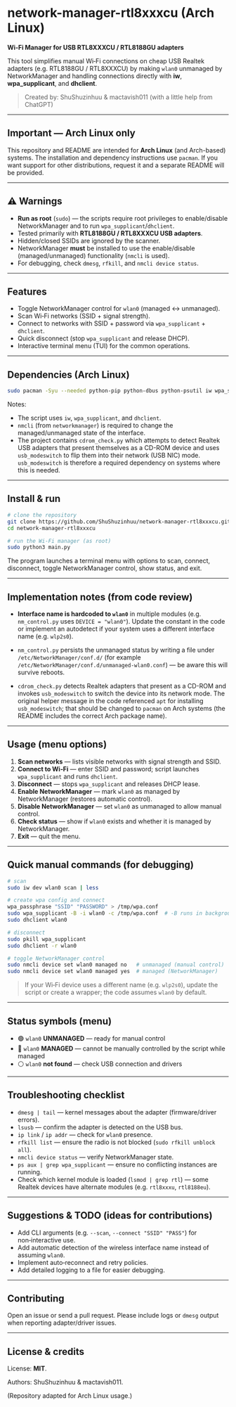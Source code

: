 # network-manager-rtl8xxxcu (Arch Linux)

**Wi‑Fi Manager for USB RTL8XXXCU / RTL8188GU adapters**

This tool simplifies manual Wi‑Fi connections on cheap USB Realtek adapters (e.g. RTL8188GU / RTL8XXXCU) by making `wlan0` unmanaged by NetworkManager and handling connections directly with **iw**, **wpa\_supplicant**, and **dhclient**.

> Created by: ShuShuzinhuu & mactavish011
> (with a little help from ChatGPT)

---

## Important — Arch Linux only

This repository and README are intended for **Arch Linux** (and Arch-based) systems. The installation and dependency instructions use `pacman`. If you want support for other distributions, request it and a separate README will be provided.

---

## ⚠️ Warnings

* **Run as root** (`sudo`) — the scripts require root privileges to enable/disable NetworkManager and to run `wpa_supplicant`/`dhclient`.
* Tested primarily with **RTL8188GU / RTL8XXXCU USB adapters**.
* Hidden/closed SSIDs are ignored by the scanner.
* NetworkManager **must** be installed to use the enable/disable (managed/unmanaged) functionality (`nmcli` is used).
* For debugging, check `dmesg`, `rfkill`, and `nmcli device status`.

---

## Features

* Toggle NetworkManager control for `wlan0` (managed ↔ unmanaged).
* Scan Wi‑Fi networks (SSID + signal strength).
* Connect to networks with SSID + password via `wpa_supplicant` + `dhclient`.
* Quick disconnect (stop `wpa_supplicant` and release DHCP).
* Interactive terminal menu (TUI) for the common operations.

---

## Dependencies (Arch Linux)

```bash
sudo pacman -Syu --needed python-pip python-dbus python-psutil iw wpa_supplicant dhclient networkmanager usb_modeswitch git
```

Notes:

* The script uses `iw`, `wpa_supplicant`, and `dhclient`.
* `nmcli` (from `networkmanager`) is required to change the managed/unmanaged state of the interface.
* The project contains `cdrom_check.py` which attempts to detect Realtek USB adapters that present themselves as a CD-ROM device and uses `usb_modeswitch` to flip them into their network (USB NIC) mode. `usb_modeswitch` is therefore a required dependency on systems where this is needed.

---

## Install & run

```bash
# clone the repository
git clone https://github.com/ShuShuzinhuu/network-manager-rtl8xxxcu.git
cd network-manager-rtl8xxxcu

# run the Wi‑Fi manager (as root)
sudo python3 main.py
```

The program launches a terminal menu with options to scan, connect, disconnect, toggle NetworkManager control, show status, and exit.

---

## Implementation notes (from code review)

* **Interface name is hardcoded to `wlan0`** in multiple modules (e.g. `nm_control.py` uses `DEVICE = "wlan0"`). Update the constant in the code or implement an autodetect if your system uses a different interface name (e.g. `wlp2s0`).

* `nm_control.py` persists the unmanaged status by writing a file under `/etc/NetworkManager/conf.d/` (for example `/etc/NetworkManager/conf.d/unmanaged-wlan0.conf`) — be aware this will survive reboots.

* `cdrom_check.py` detects Realtek adapters that present as a CD-ROM and invokes `usb_modeswitch` to switch the device into its network mode. The original helper message in the code referenced `apt` for installing `usb_modeswitch`; that should be changed to `pacman` on Arch systems (the README includes the correct Arch package name).

---

## Usage (menu options)

1. **Scan networks** — lists visible networks with signal strength and SSID.
2. **Connect to Wi‑Fi** — enter SSID and password; script launches `wpa_supplicant` and runs `dhclient`.
3. **Disconnect** — stops `wpa_supplicant` and releases DHCP lease.
4. **Enable NetworkManager** — mark `wlan0` as managed by NetworkManager (restores automatic control).
5. **Disable NetworkManager** — set `wlan0` as unmanaged to allow manual control.
6. **Check status** — show if `wlan0` exists and whether it is managed by NetworkManager.
7. **Exit** — quit the menu.

---

## Quick manual commands (for debugging)

```bash
# scan
sudo iw dev wlan0 scan | less

# create wpa config and connect
wpa_passphrase "SSID" "PASSWORD" > /tmp/wpa.conf
sudo wpa_supplicant -B -i wlan0 -c /tmp/wpa.conf  # -B runs in background
sudo dhclient wlan0

# disconnect
sudo pkill wpa_supplicant
sudo dhclient -r wlan0

# toggle NetworkManager control
sudo nmcli device set wlan0 managed no   # unmanaged (manual control)
sudo nmcli device set wlan0 managed yes  # managed (NetworkManager)
```

> If your Wi‑Fi device uses a different name (e.g. `wlp2s0`), update the script or create a wrapper; the code assumes `wlan0` by default.

---

## Status symbols (menu)

* 🟢 `wlan0` **UNMANAGED** — ready for manual control
* 🔴 `wlan0` **MANAGED** — cannot be manually controlled by the script while managed
* ⚪ `wlan0` **not found** — check USB connection and drivers

---

## Troubleshooting checklist

* `dmesg | tail` — kernel messages about the adapter (firmware/driver errors).
* `lsusb` — confirm the adapter is detected on the USB bus.
* `ip link` / `ip addr` — check for `wlan0` presence.
* `rfkill list` — ensure the radio is not blocked (`sudo rfkill unblock all`).
* `nmcli device status` — verify NetworkManager state.
* `ps aux | grep wpa_supplicant` — ensure no conflicting instances are running.
* Check which kernel module is loaded (`lsmod | grep rtl`) — some Realtek devices have alternate modules (e.g. `rtl8xxxu`, `rtl8188eu`).

---

## Suggestions & TODO (ideas for contributions)

* Add CLI arguments (e.g. `--scan`, `--connect "SSID" "PASS"`) for non‑interactive use.
* Add automatic detection of the wireless interface name instead of assuming `wlan0`.
* Implement auto‑reconnect and retry policies.
* Add detailed logging to a file for easier debugging.

---

## Contributing

Open an issue or send a pull request. Please include logs or `dmesg` output when reporting adapter/driver issues.

---

## License & credits

License: **MIT**.

Authors: ShuShuzinhuu & mactavish011.

(Repository adapted for Arch Linux usage.)
